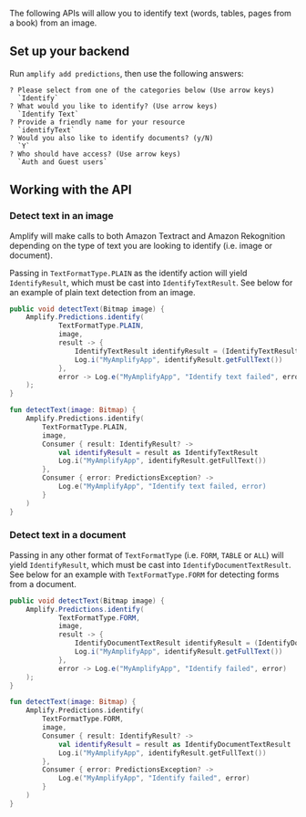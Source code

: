 The following APIs will allow you to identify text (words, tables, pages from a book) from an image.

## Set up your backend

Run `amplify add predictions`, then use the following answers:

```console
? Please select from one of the categories below (Use arrow keys)
  `Identify`
? What would you like to identify? (Use arrow keys)
  `Identify Text`
? Provide a friendly name for your resource
  `identifyText`
? Would you also like to identify documents? (y/N)
  `Y`
? Who should have access? (Use arrow keys)
  `Auth and Guest users`
```

## Working with the API

### Detect text in an image

Amplify will make calls to both Amazon Textract and Amazon Rekognition depending on the type of text you are looking to identify (i.e. image or document).

Passing in `TextFormatType.PLAIN` as the identify action will yield `IdentifyResult`, which must be cast into `IdentifyTextResult`. See below for an example of plain text detection from an image.

<amplify-block-switcher>
<amplify-block name="Java">

```java
public void detectText(Bitmap image) {
    Amplify.Predictions.identify(
            TextFormatType.PLAIN,
            image,
            result -> {
                IdentifyTextResult identifyResult = (IdentifyTextResult) result;
                Log.i("MyAmplifyApp", identifyResult.getFullText())
            },
            error -> Log.e("MyAmplifyApp", "Identify text failed", error)
    );
}
```

</amplify-block>
<amplify-block name="Kotlin">

```kotlin
fun detectText(image: Bitmap) {
    Amplify.Predictions.identify(
        TextFormatType.PLAIN,
        image,
        Consumer { result: IdentifyResult? ->
            val identifyResult = result as IdentifyTextResult
            Log.i("MyAmplifyApp", identifyResult.getFullText())
        },
        Consumer { error: PredictionsException? ->
            Log.e("MyAmplifyApp", "Identify text failed, error)
        }
    )
}
```


</amplify-block>
</amplify-block-switcher>


### Detect text in a document

Passing in any other format of `TextFormatType` (i.e. `FORM`, `TABLE` or `ALL`) will yield `IdentifyResult`, which must be cast into `IdentifyDocumentTextResult`. See below for an example with `TextFormatType.FORM` for detecting forms from a document.


<amplify-block-switcher>
<amplify-block name="Java">

```java
public void detectText(Bitmap image) {
    Amplify.Predictions.identify(
            TextFormatType.FORM,
            image,
            result -> {
                IdentifyDocumentTextResult identifyResult = (IdentifyDocumentTextResult) result;
                Log.i("MyAmplifyApp", identifyResult.getFullText())
            },
            error -> Log.e("MyAmplifyApp", "Identify failed", error)
    );
}
```

</amplify-block>
<amplify-block name="Kotlin">

```kotlin
fun detectText(image: Bitmap) {
    Amplify.Predictions.identify(
        TextFormatType.FORM,
        image,
        Consumer { result: IdentifyResult? ->
            val identifyResult = result as IdentifyDocumentTextResult
            Log.i("MyAmplifyApp", identifyResult.getFullText())
        },
        Consumer { error: PredictionsException? ->
            Log.e("MyAmplifyApp", "Identify failed", error)
        }
    )
}
```

</amplify-block>
</amplify-block-switcher>

